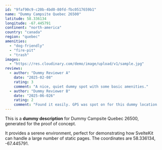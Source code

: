 ```yaml
---
id: "9faf90c9-c20b-4bd0-80fd-fbc0517659b1"
name: "Dummy Campsite Quebec 26500"
latitude: 58.336134
longitude: -67.445791
continent: "north-america"
country: "canada"
region: "quebec"
amenities:
  - "dog-friendly"
  - "fire-pit"
  - "trash"
images:
  - "https://res.cloudinary.com/demo/image/upload/v1/sample.jpg"
reviews:
  - author: "Dummy Reviewer A"
    date: "2025-02-08"
    rating: 3
    comment: "A nice, quiet dummy spot with some basic amenities."
  - author: "Dummy Reviewer B"
    date: "2025-06-026"
    rating: 2
    comment: "Found it easily. GPS was spot on for this dummy location."
---
```


This is a **dummy description** for Dummy Campsite Quebec 26500, generated for the proof of concept.

It provides a serene environment, perfect for demonstrating how SvelteKit can handle a large number of static pages. The coordinates are 58.336134, -67.445791.
